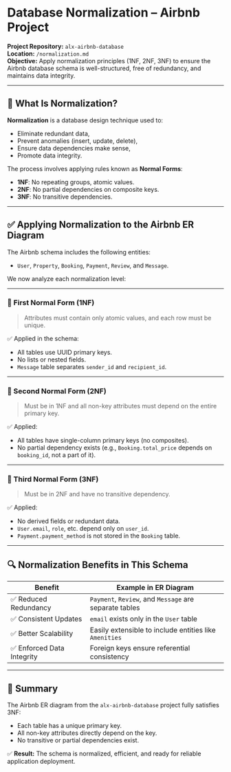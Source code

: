 # Database Normalization – Airbnb Project

**Project Repository:** `alx-airbnb-database`  
**Location:** `/normalization.md`  
**Objective:** Apply normalization principles (1NF, 2NF, 3NF) to ensure the Airbnb database schema is well-structured, free of redundancy, and maintains data integrity.

---

## 📘 What Is Normalization?

**Normalization** is a database design technique used to:
- Eliminate redundant data,
- Prevent anomalies (insert, update, delete),
- Ensure data dependencies make sense,
- Promote data integrity.

The process involves applying rules known as **Normal Forms**:
- **1NF**: No repeating groups, atomic values.
- **2NF**: No partial dependencies on composite keys.
- **3NF**: No transitive dependencies.

---

## ✅ Applying Normalization to the Airbnb ER Diagram

The Airbnb schema includes the following entities:
- `User`, `Property`, `Booking`, `Payment`, `Review`, and `Message`.

We now analyze each normalization level:

---

### 🔹 First Normal Form (1NF)
> Attributes must contain only atomic values, and each row must be unique.

✅ Applied in the schema:
- All tables use UUID primary keys.
- No lists or nested fields.
- `Message` table separates `sender_id` and `recipient_id`.

---

### 🔹 Second Normal Form (2NF)
> Must be in 1NF and all non-key attributes must depend on the entire primary key.

✅ Applied:
- All tables have single-column primary keys (no composites).
- No partial dependency exists (e.g., `Booking.total_price` depends on `booking_id`, not a part of it).

---

### 🔹 Third Normal Form (3NF)
> Must be in 2NF and have no transitive dependency.

✅ Applied:
- No derived fields or redundant data.
- `User.email`, `role`, etc. depend only on `user_id`.
- `Payment.payment_method` is not stored in the `Booking` table.

---

## 🔍 Normalization Benefits in This Schema

| Benefit                     | Example in ER Diagram                                 |
|-----------------------------|--------------------------------------------------------|
| ✅ Reduced Redundancy       | `Payment`, `Review`, and `Message` are separate tables |
| ✅ Consistent Updates       | `email` exists only in the `User` table                |
| ✅ Better Scalability       | Easily extensible to include entities like `Amenities` |
| ✅ Enforced Data Integrity  | Foreign keys ensure referential consistency            |

---

## 🧩 Summary

The Airbnb ER diagram from the `alx-airbnb-database` project fully satisfies 3NF:

- Each table has a unique primary key.
- All non-key attributes directly depend on the key.
- No transitive or partial dependencies exist.

✅ **Result:** The schema is normalized, efficient, and ready for reliable application deployment.

